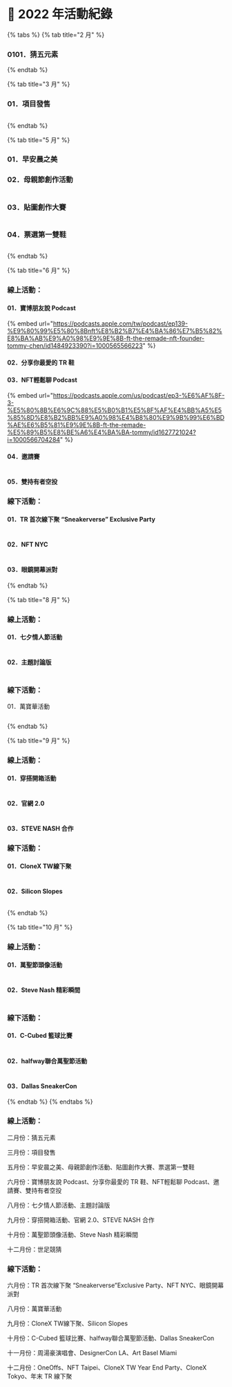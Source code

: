 # 🎡 2022 年活動紀錄

{% tabs %}
{% tab title="2 月" %}
### 0101．猜五元素
{% endtab %}

{% tab title="3 月" %}
### 01．項目發售

<figure><img src=".gitbook/assets/Screen_Shot_2022-02-09_at_3.39.45_AM.jpg" alt=""><figcaption></figcaption></figure>
{% endtab %}

{% tab title="5 月" %}
### 01．早安晨之美

### 02．母親節創作活動

<figure><img src=".gitbook/assets/0501__1.png" alt=""><figcaption></figcaption></figure>

### 03．貼圖創作大賽

<figure><img src=".gitbook/assets/emoji_create__1.png" alt=""><figcaption></figcaption></figure>

### 04．票選第一雙鞋

<figure><img src=".gitbook/assets/03 (1).jpg" alt=""><figcaption></figcaption></figure>
{% endtab %}

{% tab title="6 月" %}
### 線上活動：

#### 01．寶博朋友說 Podcast

{% embed url="https://podcasts.apple.com/tw/podcast/ep139-%E9%80%99%E5%80%8Bnft%E8%B2%B7%E4%BA%86%E7%B5%82%E8%BA%AB%E9%A0%98%E9%9E%8B-ft-the-remade-nft-founder-tommy-chen/id1484923390?i=1000565566223" %}

#### 02．分享你最愛的 TR 鞋

#### 03．NFT輕鬆聊 Podcast

{% embed url="https://podcasts.apple.com/us/podcast/ep3-%E6%AF%8F-3-%E5%80%8B%E6%9C%88%E5%B0%B1%E5%8F%AF%E4%BB%A5%E5%85%8D%E8%B2%BB%E9%A0%98%E4%B8%80%E9%9B%99%E6%BD%AE%E6%B5%81%E9%9E%8B-ft-the-remade-%E5%89%B5%E8%BE%A6%E4%BA%BA-tommy/id1627721024?i=1000566704284" %}

#### 04．邀請賽

<figure><img src=".gitbook/assets/edminvite__1.jpg" alt=""><figcaption></figcaption></figure>

#### 05．雙持有者空投



### 線下活動：

#### 01．TR 首次線下聚 “Sneakerverse” Exclusive Party

<figure><img src=".gitbook/assets/IMG_1182.png" alt=""><figcaption></figcaption></figure>

#### 02．NFT NYC

<figure><img src=".gitbook/assets/AnyConv.com__IMG_0758.jpg" alt=""><figcaption></figcaption></figure>

#### 03．眼鏡開幕派對
{% endtab %}

{% tab title="8 月" %}
### 線上活動：

#### 01．七夕情人節活動

<figure><img src=".gitbook/assets/77.png" alt=""><figcaption></figcaption></figure>

#### 02．主題討論版

<figure><img src=".gitbook/assets/SEEKMOD__1_3.png" alt=""><figcaption></figcaption></figure>

### 線下活動：

01．萬寶華活動

<figure><img src=".gitbook/assets/S__96501777.jpg" alt=""><figcaption></figcaption></figure>
{% endtab %}

{% tab title="9 月" %}
### 線上活動：

#### 01．穿搭開箱活動

<figure><img src=".gitbook/assets/LINE_ALBUM_220903.jpg" alt=""><figcaption></figcaption></figure>

#### 02．官網 2.0

<figure><img src=".gitbook/assets/2022-09-17_10.59.44.png" alt=""><figcaption></figcaption></figure>

#### 03．STEVE NASH 合作



### 線下活動：

#### 01．CloneX TW線下聚

<figure><img src=".gitbook/assets/293165460_3260600954178396_750586243522554549_n_1.png" alt=""><figcaption></figcaption></figure>

#### 02．Silicon Slopes

<figure><img src=".gitbook/assets/AnyConv.com__Fd7lc5xVsAAVhmF.jpeg" alt=""><figcaption></figcaption></figure>
{% endtab %}

{% tab title="10 月" %}
### 線上活動：

#### 01．萬聖節頭像活動

<figure><img src=".gitbook/assets/smini.png" alt=""><figcaption></figcaption></figure>

#### 02．Steve Nash 精彩瞬間

<figure><img src=".gitbook/assets/n00.png" alt=""><figcaption></figcaption></figure>



### 線下活動：

#### 01．C-Cubed 籃球比賽

<figure><img src=".gitbook/assets/CMYK-.png" alt=""><figcaption></figcaption></figure>

#### 02．halfway聯合萬聖節活動

<figure><img src=".gitbook/assets/IMG_0984.jpg" alt=""><figcaption></figcaption></figure>

#### 03．Dallas SneakerCon
{% endtab %}
{% endtabs %}



### 線上活動：

二月份：猜五元素

三月份：項目發售

五月份：早安晨之美、母親節創作活動、貼圖創作大賽、票選第一雙鞋

六月份：寶博朋友說 Podcast、分享你最愛的 TR 鞋、NFT輕鬆聊 Podcast、邀請賽、雙持有者空投

八月份：七夕情人節活動、主題討論版

九月份：穿搭開箱活動、官網 2.0、STEVE NASH 合作

十月份：萬聖節頭像活動、Steve Nash 精彩瞬間

十二月份：世足競猜

### 線下活動：

六月份：TR 首次線下聚 “Sneakerverse”Exclusive Party、NFT NYC、眼鏡開幕派對

八月份：萬寶華活動

九月份：CloneX TW線下聚、Silicon Slopes

十月份：C-Cubed 籃球比賽、halfway聯合萬聖節活動、Dallas SneakerCon

十一月份：周湯豪演唱會、DesignerCon LA、Art Basel Miami

十二月份：OneOffs、NFT Taipei、CloneX TW Year End Party、CloneX Tokyo、年末 TR 線下聚
